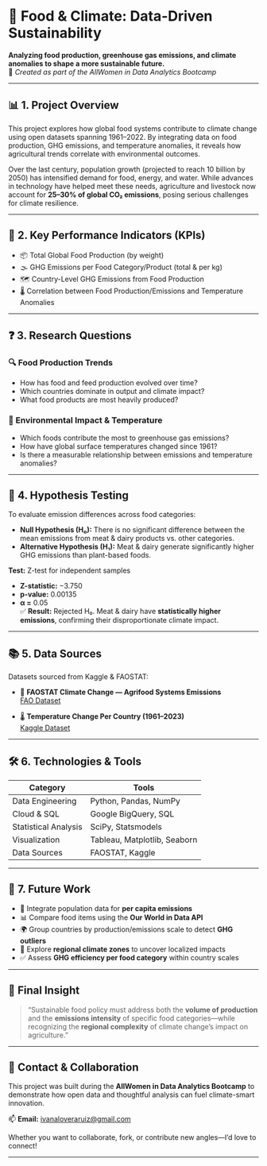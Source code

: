 # 🌱 Food & Climate: Data-Driven Sustainability  
**Analyzing food production, greenhouse gas emissions, and climate anomalies to shape a more sustainable future.**  
🔬 *Created as part of the AllWomen in Data Analytics Bootcamp*

---

## 📊 1. Project Overview

This project explores how global food systems contribute to climate change using open datasets spanning 1961–2022. By integrating data on food production, GHG emissions, and temperature anomalies, it reveals how agricultural trends correlate with environmental outcomes.

Over the last century, population growth (projected to reach 10 billion by 2050) has intensified demand for food, energy, and water. While advances in technology have helped meet these needs, agriculture and livestock now account for **25–30% of global CO₂ emissions**, posing serious challenges for climate resilience.

---

## 🎯 2. Key Performance Indicators (KPIs)

- 📦 Total Global Food Production (by weight)  
- 🌫️ GHG Emissions per Food Category/Product (total & per kg)  
- 🗺️ Country-Level GHG Emissions from Food Production  
- 🌡️ Correlation between Food Production/Emissions and Temperature Anomalies  

---

## ❓ 3. Research Questions

### 🔍 Food Production Trends
- How has food and feed production evolved over time?
- Which countries dominate in output and climate impact?
- What food products are most heavily produced?

### 🔎 Environmental Impact & Temperature
- Which foods contribute the most to greenhouse gas emissions?
- How have global surface temperatures changed since 1961?
- Is there a measurable relationship between emissions and temperature anomalies?

---

## 🔬 4. Hypothesis Testing

To evaluate emission differences across food categories:

- **Null Hypothesis (H₀):** There is no significant difference between the mean emissions from meat & dairy products vs. other categories.  
- **Alternative Hypothesis (H₁):** Meat & dairy generate significantly higher GHG emissions than plant-based foods.

**Test:** Z-test for independent samples  
- **Z-statistic:** −3.750  
- **p-value:** 0.00135  
- **α =** 0.05  
✅ **Result:** Rejected H₀. Meat & dairy have **statistically higher emissions**, confirming their disproportionate climate impact.

---

## 📚 5. Data Sources

Datasets sourced from Kaggle & FAOSTAT:

- 🌾 **FAOSTAT Climate Change — Agrifood Systems Emissions**  
  [FAO Dataset](http://www.fao.org/faostat/en/#data/EI)  

- 🌡️ **Temperature Change Per Country (1961–2023)**  
  [Kaggle Dataset](https://www.kaggle.com/datasets/sevgisarac/temperature-change)

---

## 🛠️ 6. Technologies & Tools

| Category              | Tools                                   |
|-----------------------|------------------------------------------|
| Data Engineering      | Python, Pandas, NumPy                    |
| Cloud & SQL           | Google BigQuery, SQL                     |
| Statistical Analysis  | SciPy, Statsmodels                       |
| Visualization         | Tableau, Matplotlib, Seaborn             |
| Data Sources          | FAOSTAT, Kaggle                          |

---

## 🔭 7. Future Work

- 🔄 Integrate population data for **per capita emissions**  
- 📊 Compare food items using the **Our World in Data API**  
- 🌍 Group countries by production/emissions scale to detect **GHG outliers**  
- 🧠 Explore **regional climate zones** to uncover localized impacts  
- ✅ Assess **GHG efficiency per food category** within country scales  

---

## 🌟 Final Insight

> “Sustainable food policy must address both the **volume of production** and the **emissions intensity** of specific food categories—while recognizing the **regional complexity** of climate change’s impact on agriculture.”

---

## 🤝 Contact & Collaboration

This project was built during the **AllWomen in Data Analytics Bootcamp** to demonstrate how open data and thoughtful analysis can fuel climate-smart innovation.

📫 **Email:** [ivanaloveraruiz@gmail.com](mailto:ivanaloveraruiz@gmail.com)

Whether you want to collaborate, fork, or contribute new angles—I’d love to connect!

---

